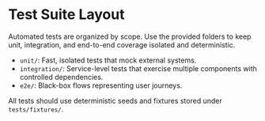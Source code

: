 <!-- SPDX-License-Identifier: MPL-2.0 -->
# Test Suite Layout

Automated tests are organized by scope. Use the provided folders to keep
unit, integration, and end-to-end coverage isolated and deterministic.

- `unit/`: Fast, isolated tests that mock external systems.
- `integration/`: Service-level tests that exercise multiple components with
  controlled dependencies.
- `e2e/`: Black-box flows representing user journeys.

All tests should use deterministic seeds and fixtures stored under
`tests/fixtures/`.
